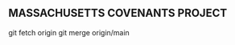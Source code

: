 <!-- to bring code from main branch into individual branch -->
## MASSACHUSETTS COVENANTS PROJECT 
git fetch origin
git merge origin/main
